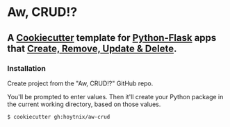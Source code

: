 # Aw, CRUD!?

## A [Cookiecutter](https://www.cookiecutter.io/) template for [Python-Flask](https://flask.palletsprojects.com/en/3.0.x/) apps that [Create, Remove, Update & Delete](https://en.m.wikipedia.org/wiki/Create,_read,_update_and_delete).

### Installation


Create project from the "Aw, CRUD!?" GitHub repo.

You'll be prompted to enter values. Then it'll create your Python package in the current working directory, based on those values.

```$ cookiecutter gh:hoytnix/aw-crud```
